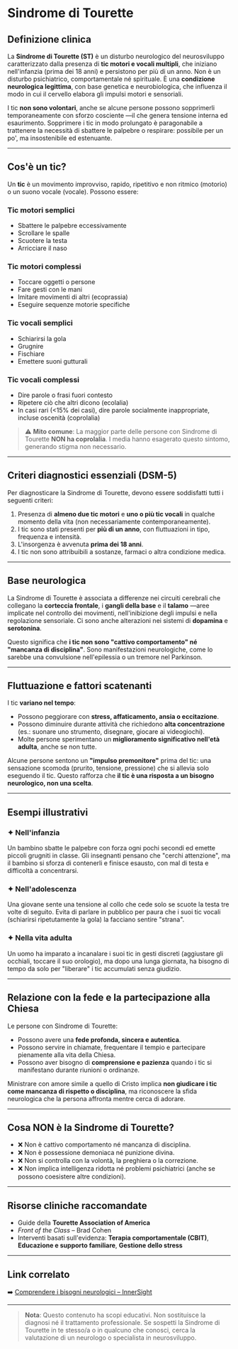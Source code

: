 ﻿# Sindrome di Tourette

## Definizione clinica
La **Sindrome di Tourette (ST)** è un disturbo neurologico del neurosviluppo caratterizzato dalla presenza di **tic motori e vocali multipli**, che iniziano nell'infanzia (prima dei 18 anni) e persistono per più di un anno. Non è un disturbo psichiatrico, comportamentale né spirituale. È una **condizione neurologica legittima**, con base genetica e neurobiologica, che influenza il modo in cui il cervello elabora gli impulsi motori e sensoriali.

I tic **non sono volontari**, anche se alcune persone possono sopprimerli temporaneamente con sforzo cosciente —il che genera tensione interna ed esaurimento. Sopprimere i tic in modo prolungato è paragonabile a trattenere la necessità di sbattere le palpebre o respirare: possibile per un po', ma insostenibile ed estenuante.

---

## Cos'è un tic?
Un **tic** è un movimento improvviso, rapido, ripetitivo e non ritmico (motorio) o un suono vocale (vocale). Possono essere:

### Tic motori semplici
- Sbattere le palpebre eccessivamente  
- Scrollare le spalle  
- Scuotere la testa  
- Arricciare il naso

### Tic motori complessi
- Toccare oggetti o persone  
- Fare gesti con le mani  
- Imitare movimenti di altri (ecoprassia)  
- Eseguire sequenze motorie specifiche

### Tic vocali semplici
- Schiarirsi la gola  
- Grugnire  
- Fischiare  
- Emettere suoni gutturali

### Tic vocali complessi
- Dire parole o frasi fuori contesto  
- Ripetere ciò che altri dicono (ecolalia)  
- In casi rari (<15% dei casi), dire parole socialmente inappropriate, incluse oscenità (coprolalia)

> ⚠️ **Mito comune**: La maggior parte delle persone con Sindrome di Tourette **NON ha coprolalia**. I media hanno esagerato questo sintomo, generando stigma non necessario.

---

## Criteri diagnostici essenziali (DSM-5)
Per diagnosticare la Sindrome di Tourette, devono essere soddisfatti tutti i seguenti criteri:
1. Presenza di **almeno due tic motori** e **uno o più tic vocali** in qualche momento della vita (non necessariamente contemporaneamente).
2. I tic sono stati presenti per **più di un anno**, con fluttuazioni in tipo, frequenza e intensità.
3. L'insorgenza è avvenuta **prima dei 18 anni**.
4. I tic non sono attribuibili a sostanze, farmaci o altra condizione medica.

---

## Base neurologica
La Sindrome di Tourette è associata a differenze nei circuiti cerebrali che collegano la **corteccia frontale**, i **gangli della base** e il **talamo** —aree implicate nel controllo dei movimenti, nell'inibizione degli impulsi e nella regolazione sensoriale. Ci sono anche alterazioni nei sistemi di **dopamina** e **serotonina**.

Questo significa che **i tic non sono "cattivo comportamento" né "mancanza di disciplina"**. Sono manifestazioni neurologiche, come lo sarebbe una convulsione nell'epilessia o un tremore nel Parkinson.

---

## Fluttuazione e fattori scatenanti
I tic **variano nel tempo**:
- Possono peggiorare con **stress, affaticamento, ansia o eccitazione**.
- Possono diminuire durante attività che richiedono **alta concentrazione** (es.: suonare uno strumento, disegnare, giocare ai videogiochi).
- Molte persone sperimentano un **miglioramento significativo nell'età adulta**, anche se non tutte.

Alcune persone sentono un **"impulso premonitore"** prima del tic: una sensazione scomoda (prurito, tensione, pressione) che si allevia solo eseguendo il tic. Questo rafforza che **il tic è una risposta a un bisogno neurologico, non una scelta**.

---

## Esempi illustrativi

### ✦ Nell'infanzia
Un bambino sbatte le palpebre con forza ogni pochi secondi ed emette piccoli grugniti in classe. Gli insegnanti pensano che "cerchi attenzione", ma il bambino si sforza di contenerli e finisce esausto, con mal di testa e difficoltà a concentrarsi.

### ✦ Nell'adolescenza
Una giovane sente una tensione al collo che cede solo se scuote la testa tre volte di seguito. Evita di parlare in pubblico per paura che i suoi tic vocali (schiarirsi ripetutamente la gola) la facciano sentire "strana".

### ✦ Nella vita adulta
Un uomo ha imparato a incanalare i suoi tic in gesti discreti (aggiustare gli occhiali, toccare il suo orologio), ma dopo una lunga giornata, ha bisogno di tempo da solo per "liberare" i tic accumulati senza giudizio.

---

## Relazione con la fede e la partecipazione alla Chiesa
Le persone con Sindrome di Tourette:
- Possono avere una **fede profonda, sincera e autentica**.  
- Possono servire in chiamate, frequentare il tempio e partecipare pienamente alla vita della Chiesa.  
- Possono aver bisogno di **comprensione e pazienza** quando i tic si manifestano durante riunioni o ordinanze.

Ministrare con amore simile a quello di Cristo implica **non giudicare i tic come mancanza di rispetto o disciplina**, ma riconoscere la sfida neurologica che la persona affronta mentre cerca di adorare.

---

## Cosa NON è la Sindrome di Tourette?
- ❌ Non è cattivo comportamento né mancanza di disciplina.
- ❌ Non è possessione demoniaca né punizione divina.
- ❌ Non si controlla con la volontà, la preghiera o la correzione.
- ❌ Non implica intelligenza ridotta né problemi psichiatrici (anche se possono coesistere altre condizioni).

---

## Risorse cliniche raccomandate
- Guide della **Tourette Association of America**  
- *Front of the Class* – Brad Cohen  
- Interventi basati sull'evidenza: **Terapia comportamentale (CBIT)**, **Educazione e supporto familiare**, **Gestione dello stress**

---

## Link correlato
➡️ [Comprendere i bisogni neurologici – InnerSight](https://inner-clarity.github.io/InnerSight/)

---

> **Nota**: Questo contenuto ha scopi educativi. Non sostituisce la diagnosi né il trattamento professionale. Se sospetti la Sindrome di Tourette in te stesso/a o in qualcuno che conosci, cerca la valutazione di un neurologo o specialista in neurosviluppo.
